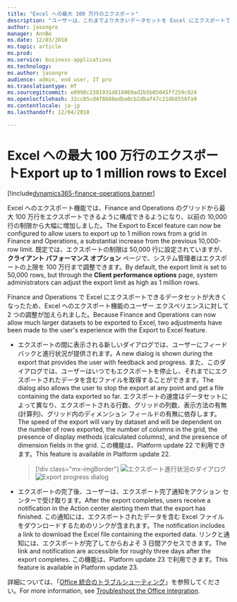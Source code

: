 ```yaml
---
title: "Excel への最大 100 万行のエクスポート"
description: "ユーザーは、これまでより大きいデータセットを Excel にエクスポートできます"
author: jasongre
manager: AnnBe
ms.date: 12/03/2018
ms.topic: article
ms.prod: 
ms.service: business-applications
ms.technology: 
ms.author: jasongre
audience: admin, end user, IT pro
ms.translationtype: HT
ms.sourcegitcommit: e0998c2381931d816069ad2b5b05045ff259c924
ms.openlocfilehash: 32cc85cd4f8688edba0cb2dbaf47c21db8550fa9
ms.contentlocale: ja-jp
ms.lasthandoff: 12/04/2018

---
```


# <a name="export-up-to-1-million-rows-to-excel"></a><span data-ttu-id="6eae5-103">Excel への最大 100 万行のエクスポート</span><span class="sxs-lookup"><span data-stu-id="6eae5-103">Export up to 1 million rows to Excel</span></span>

[!include[dynamics365-finance-operations banner](../includes/dynamics365-finance-operations.md)]

<span data-ttu-id="6eae5-104">Excel へのエクスポート機能では、Finance and Operations のグリッドから最大 100 万行をエクスポートできるように構成できるようになり、以前の 10,000 行の制限から大幅に増加しました。</span><span class="sxs-lookup"><span data-stu-id="6eae5-104">The Export to Excel feature can now be configured to allow users to export up to 1 million rows from a grid in Finance and Operations, a substantial increase from the previous 10,000-row limit.</span></span> <span data-ttu-id="6eae5-105">既定では、エクスポートの制限は 50,000 行に設定されていますが、**クライアント パフォーマンス オプション** ページで、システム管理者はエクスポートの上限を 100 万行まで調整できます。</span><span class="sxs-lookup"><span data-stu-id="6eae5-105">By default, the export limit is set to 50,000 rows, but through the **Client performance options** page, system administrators can adjust the export limit as high as 1 million rows.</span></span>  

<span data-ttu-id="6eae5-106">Finance and Operations で Excel にエクスポートできるデータセットが大きくなったため、Excel へのエクスポート機能のユーザー エクスペリエンスに対して 2 つの調整が加えられました。</span><span class="sxs-lookup"><span data-stu-id="6eae5-106">Because Finance and Operations can now allow much larger datasets to be exported to Excel, two adjustments have been made to the user's experience with the Export to Excel feature.</span></span>

-    <span data-ttu-id="6eae5-107">エクスポートの間に表示される新しいダイアログでは、ユーザーにフィードバックと進行状況が提供されます。</span><span class="sxs-lookup"><span data-stu-id="6eae5-107">A new dialog is shown during the export that provides the user with feedback and progress.</span></span> <span data-ttu-id="6eae5-108">また、このダイアログでは、ユーザーはいつでもエクスポートを停止し、それまでにエクスポートされたデータを含むファイルを取得することができます。</span><span class="sxs-lookup"><span data-stu-id="6eae5-108">The dialog also allows the user to stop the export at any point and get a file containing the data exported so far.</span></span> <span data-ttu-id="6eae5-109">エクスポートの速度はデータセットによって異なり、エクスポートされる行数、グリッドの列数、表示方法の有無 (計算列)、グリッド内のディメンション フィールドの有無に依存します。</span><span class="sxs-lookup"><span data-stu-id="6eae5-109">The speed of the export will vary by dataset and will be dependent on the number of rows exported, the number of columns in the grid, the presence of display methods (calculated columns), and the presence of dimension fields in the grid.</span></span> <span data-ttu-id="6eae5-110">この機能は、Platform update 22 で利用できます。</span><span class="sxs-lookup"><span data-stu-id="6eae5-110">This feature is available in Platform update 22.</span></span>

      > [!div class="mx-imgBorder"]
      > <span data-ttu-id="6eae5-111">![エクスポート進行状況のダイアログ](media/largeExport.png  "エクスポート進行状況のダイアログ")</span><span class="sxs-lookup"><span data-stu-id="6eae5-111">![Export progress dialog](media/largeExport.png  "Export progress dialog")</span></span>

-  <span data-ttu-id="6eae5-112">エクスポートの完了後、ユーザーは、エクスポート完了通知をアクション センターで受け取ります。</span><span class="sxs-lookup"><span data-stu-id="6eae5-112">After the export completes, users receive a notification in the Action center alerting them that the export has finished.</span></span> <span data-ttu-id="6eae5-113">この通知には、エクスポートされたデータを含む Excel ファイルをダウンロードするためのリンクが含まれます。</span><span class="sxs-lookup"><span data-stu-id="6eae5-113">The notification includes a link to download the Excel file containing the exported data.</span></span> <span data-ttu-id="6eae5-114">リンクと通知には、エクスポートが完了してからおよそ 3 日間アクセスできます。</span><span class="sxs-lookup"><span data-stu-id="6eae5-114">The link and notification are accessible for roughly three days after the export completes.</span></span> <span data-ttu-id="6eae5-115">この機能は、Platform update 23 で利用できます。</span><span class="sxs-lookup"><span data-stu-id="6eae5-115">This feature is available in Platform update 23.</span></span>     

<span data-ttu-id="6eae5-116">詳細については、「[Office 統合のトラブルシューティング](https://docs.microsoft.com/dynamics365/unified-operations/dev-itpro/office-integration/office-integration-troubleshooting)」を参照してください。</span><span class="sxs-lookup"><span data-stu-id="6eae5-116">For more information, see [Troubleshoot the Office integration](https://docs.microsoft.com/dynamics365/unified-operations/dev-itpro/office-integration/office-integration-troubleshooting).</span></span>


